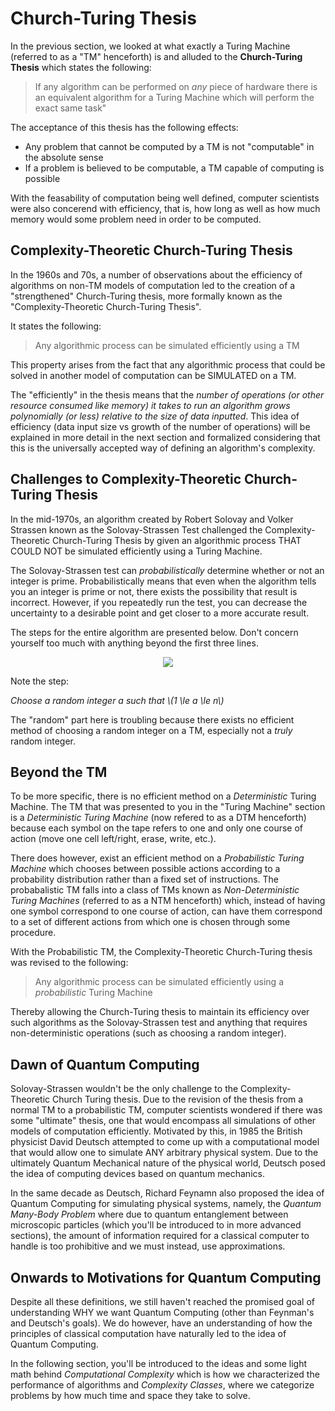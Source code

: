 # Church-Turing Thesis

In the previous section, we looked at what exactly a Turing Machine (referred to as a "TM" henceforth) is and alluded to the __Church-Turing Thesis__ which states the following:

> If any algorithm can be performed on *any* piece of hardware there is an equivalent algorithm for a Turing Machine which will perform the exact same task"

The acceptance of this thesis has the following effects:

* Any problem that cannot be computed by a TM is not "computable" in the absolute sense
* If a problem is believed to be computable, a TM capable of computing is possible

With the feasability of computation being well defined, computer scientists were also concerend with efficiency, that is, how long as well as how much memory would some problem need in order to be computed. 

## Complexity-Theoretic Church-Turing Thesis 

In the 1960s and 70s, a number of observations about the efficiency of algorithms on non-TM models of computation led to the creation of a "strengthened" Church-Turing thesis, more formally known as the "Complexity-Theoretic Church-Turing Thesis".

It states the following:

> Any algorithmic process can be simulated efficiently using a TM

This property arises from the fact that any algorithmic process that could be solved in another model of computation can be SIMULATED on a TM.

The "efficiently" in the thesis means that the *number of operations (or other resource consumed like memory) it takes to run an algorithm grows polynomially (or less) relative to the size of data inputted*. This idea of efficiency (data input size vs growth of the number of operations) will be explained in more detail in the next section and formalized considering that this is the universally accepted way of defining an algorithm's complexity.

## Challenges to Complexity-Theoretic Church-Turing Thesis

In the mid-1970s, an algorithm created by Robert Solovay and Volker Strassen known as the Solovay-Strassen Test challenged the Complexity-Theoretic Church-Turing Thesis by given an algorithmic process THAT COULD NOT be simulated efficiently using a Turing Machine.

The Solovay-Strassen test can *probabilistically* determine whether or not an integer is prime. Probabilistically means that even when the algorithm tells you an integer is prime or not, there exists the possibility that result is incorrect. However, if you repeatedly run the test, you can decrease the uncertainty to a desirable point and get closer to a more accurate result.

The steps for the entire algorithm are presented below. Don't concern yourself too much with anything beyond the first three lines.

<p align="center">
  <img  src="/Classical-Computation/Church-Turing-Thesis/solovay-strassen.jpg">
</p>

Note the step:

*Choose a random integer a such that \\(1 \le a \le n\\)*

The "random" part here is troubling because there exists no efficient method of choosing a random integer on a TM, especially not a *truly* random integer.

## Beyond the TM

To be more specific, there is no efficient method on a *Deterministic* Turing Machine. The TM that was presented to you in the "Turing Machine" section is a *Deterministic Turing Machine* (now refered to as a DTM henceforth) because each symbol on the tape refers to one and only one course of action (move one cell left/right, erase, write, etc.).

There does however, exist an efficient method on a *Probabilistic Turing Machine* which chooses between possible actions according to a probability distribution rather than a fixed set of instructions. The probabalistic TM falls into a class of TMs known as *Non-Deterministic Turing Machines* (referred to as a NTM henceforth) which, instead of having one symbol correspond to one course of action, can have them correspond to a set of different actions from which one is chosen through some procedure.

With the Probabilistic TM, the Complexity-Theoretic Church-Turing thesis was revised to the following:

> Any algorithmic process can be simulated efficiently using a *probabilistic* Turing Machine

Thereby allowing the Church-Turing thesis to maintain its efficiency over such algorithms as the Solovay-Strassen test and anything that requires non-deterministic operations (such as choosing a random integer).

## Dawn of Quantum Computing

Solovay-Strassen wouldn't be the only challenge to the Complexity-Theoretic Church Turing thesis. Due to the revision of the thesis from a normal TM to a probabilistic TM, computer scientists wondered if there was some "ultimate" thesis, one that would encompass all simulations of other models of computation efficiently. Motivated by this, in 1985 the British physicist David Deutsch attempted to come up with a computational model that would allow one to simulate ANY arbitrary physical system. Due to the ultimately Quantum Mechanical nature of the physical world, Deutsch posed the idea of computing devices based on quantum mechanics.

In the same decade as Deutsch, Richard Feynamn also proposed the idea of Quantum Computing for simulating physical systems, namely, the *Quantum Many-Body Problem* where due to quantum entanglement between microscopic particles (which you'll be introduced to in more advanced sections), the amount of information required for a classical computer to handle is too prohibitive and we must instead, use approximations.

## Onwards to Motivations for Quantum Computing

Despite all these definitions, we still haven't reached the promised goal of understanding WHY we want Quantum Computing (other than Feynman's and Deutsch's goals). We do however, have an understanding of how the principles of classical computation have naturally led to the idea of Quantum Computing.

In the following section, you'll be introduced to the ideas and some light math behind *Computational Complexity* which is how we characterized the performance of algorithms and *Complexity Classes*, where we categorize problems by how much time and space they take to solve. 